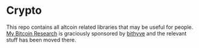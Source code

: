 # Crypto

This repo contains all altcoin related libraries that may be useful for people. [My Bitcoin Research](https://github.com/bithyve/research) is graciously sponsored by [bithyve](https://bithyve.com) and the relevant stuff has been moved there.
